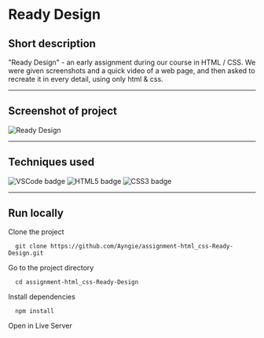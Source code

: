 # Ready Design

## Short description 
"Ready Design" - an early assignment during our course in HTML / CSS.
We were given screenshots and a quick video of a web page, and then asked to recreate it in every detail, using only html & css.

---

## Screenshot of project
![Ready Design](https://angelicareutersward.se/Images/readyDesign/ReadyDesign.png)

---

## Techniques used
![VSCode badge](https://img.shields.io/badge/VSCode-0078D4?style=for-the-badge&logo=visual%20studio%20code&logoColor=white/to/img.png)
![HTML5 badge](https://img.shields.io/badge/HTML5-E34F26?style=for-the-badge&logo=html5&logoColor=white/to/img.png)
![CSS3 badge](https://img.shields.io/badge/CSS3-1572B6?style=for-the-badge&logo=css3&logoColor=white)

---

## Run locally
Clone the project

```terminal
  git clone https://github.com/Ayngie/assignment-html_css-Ready-Design.git
```

Go to the project directory

```terminal
  cd assignment-html_css-Ready-Design
```

Install dependencies

```terminal
  npm install
```

Open in Live Server

